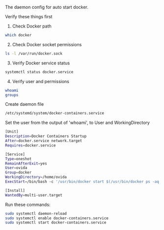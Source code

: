 The daemon config for auto start docker.

Verify these things first

1. Check Docker path
```bash
which docker
```

2. Check Docker socket permissions
```bash
ls -l /var/run/docker.sock
```

3. Verify Docker service status
```bash
systemctl status docker.service
```

4. Verify user and permissions
```bash
whoami
groups
```

Create daemon file
```bash
/etc/systemd/system/docker-containers.service
```

Set the user from the output of 'whoami', to User and WorkingDirectory

```bash
[Unit]
Description=Docker Containers Startup
After=docker.service network.target
Requires=docker.service

[Service]
Type=oneshot
RemainAfterExit=yes
User=ovida
Group=docker
WorkingDirectory=/home/ovida
ExecStart=/bin/bash -c '/usr/bin/docker start $(/usr/bin/docker ps -aq --filter "status=exited")'

[Install]
WantedBy=multi-user.target
```

Run these commands:
```bash
sudo systemctl daemon-reload
sudo systemctl enable docker-containers.service
sudo systemctl start docker-containers.service
```


